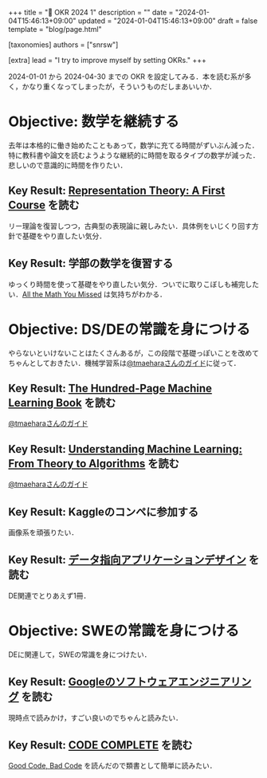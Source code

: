 +++
title = "🍞 OKR 2024 1"
description = ""
date = "2024-01-04T15:46:13+09:00"
updated = "2024-01-04T15:46:13+09:00"
draft = false
template = "blog/page.html"

[taxonomies]
authors = ["snrsw"]

[extra]
lead = "I try to improve myself by setting OKRs."
+++

2024-01-01 から 2024-04-30 までの OKR を設定してみる．本を読む系が多く，かなり重くなってしまったが，そういうものだしまあいいか．


# Objective: 数学を継続する

去年は本格的に働き始めたこともあって，数学に充てる時間がずいぶん減った．特に教科書や論文を読むようような継続的に時間を取るタイプの数学が減った．悲しいので意識的に時間を作りたい．

## Key Result: [Representation Theory: A First Course](https://amzn.asia/d/9Mv8E71) を読む

リー理論を復習しつつ，古典型の表現論に親しみたい．具体例をいじくり回す方針で基礎をやり直したい気分．

## Key Result: 学部の数学を復習する

ゆっくり時間を使って基礎をやり直したい気分．ついでに取りこぼしも補完したい．[All the Math You Missed](https://amzn.asia/d/5ctYPCS) は気持ちがわかる．

# Objective: DS/DEの常識を身につける

やらないといけないことはたくさんあるが，この段階で基礎っぽいことを改めてちゃんとしておきたい．機械学習系は[@tmaeharaさんのガイド](https://twitter.com/tmaehara/status/1644230083308134403)に従って．

## Key Result: [The Hundred-Page Machine Learning Book](https://amzn.eu/d/bqaVUDr) を読む

[@tmaeharaさんのガイド](https://twitter.com/tmaehara/status/1644230083308134403)

## Key Result: [Understanding Machine Learning: From Theory to Algorithms](https://amzn.eu/d/bbrbdWZ) を読む

[@tmaeharaさんのガイド](https://twitter.com/tmaehara/status/1644230083308134403)

## Key Result: Kaggleのコンペに参加する

画像系を頑張りたい．

## Key Result: [データ指向アプリケーションデザイン](https://amzn.asia/d/2UXjNzi) を読む

DE関連でとりあえず1冊．

# Objective: SWEの常識を身につける

DEに関連して，SWEの常識を身につけたい．

## Key Result: [Googleのソフトウェアエンジニアリング](https://amzn.asia/d/bYSl7x2) を読む

現時点で読みかけ，すごい良いのでちゃんと読みたい．

## Key Result: [CODE COMPLETE]([/d/9Q1ZQ8Y](https://amzn.asia/d/2LRmxS8)) を読む

[Good Code, Bad Code](https://amzn.asia/d/0FFd8dh) を読んだので類書として簡単に読みたい．

